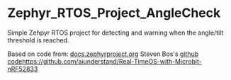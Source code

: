 # Zephyr_RTOS_Project_AngleCheck
Simple Zehpyr RTOS project for detecting and warning when the angle/tilt threshold is reached.

Based on code from: 
[docs.zephyrproject.org](https://docs.zephyrproject.org/latest/) 
Steven Bos's [github code](https://github.com/aiunderstand/Real-TimeOS-with-Microbit-nRF52833)https://github.com/aiunderstand/Real-TimeOS-with-Microbit-nRF52833
